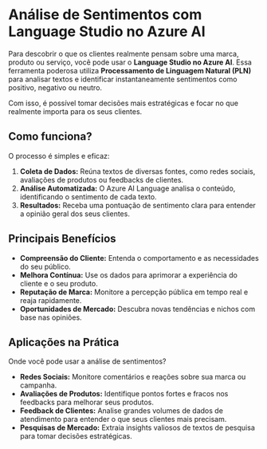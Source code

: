# Análise de Sentimentos com Language Studio no Azure AI


Para descobrir o que os clientes realmente pensam sobre uma marca, produto ou serviço, você pode usar o **Language Studio no Azure AI**. Essa ferramenta poderosa utiliza **Processamento de Linguagem Natural (PLN)** para analisar textos e identificar instantaneamente sentimentos como positivo, negativo ou neutro.

Com isso, é possível tomar decisões mais estratégicas e focar no que realmente importa para os seus clientes.

## Como funciona?

O processo é simples e eficaz:

1. **Coleta de Dados:** Reúna textos de diversas fontes, como redes sociais, avaliações de produtos ou feedbacks de clientes.
2. **Análise Automatizada:** O Azure AI Language analisa o conteúdo, identificando o sentimento de cada texto.
3. **Resultados:** Receba uma pontuação de sentimento clara para entender a opinião geral dos seus clientes.

## Principais Benefícios

* **Compreensão do Cliente:** Entenda o comportamento e as necessidades do seu público.
* **Melhora Contínua:** Use os dados para aprimorar a experiência do cliente e o seu produto.
* **Reputação de Marca:** Monitore a percepção pública em tempo real e reaja rapidamente.
* **Oportunidades de Mercado:** Descubra novas tendências e nichos com base nas opiniões.

## Aplicações na Prática

Onde você pode usar a análise de sentimentos?

* **Redes Sociais:** Monitore comentários e reações sobre sua marca ou campanha.
* **Avaliações de Produtos:** Identifique pontos fortes e fracos nos feedbacks para melhorar seus produtos.
* **Feedback de Clientes:** Analise grandes volumes de dados de atendimento para entender o que seus clientes mais precisam.
* **Pesquisas de Mercado:** Extraia insights valiosos de textos de pesquisa para tomar decisões estratégicas.
